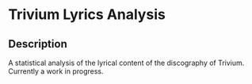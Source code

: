 Trivium Lyrics Analysis
===

Description
---

A statistical analysis of the lyrical content of the discography of Trivium. Currently a work in progress. 